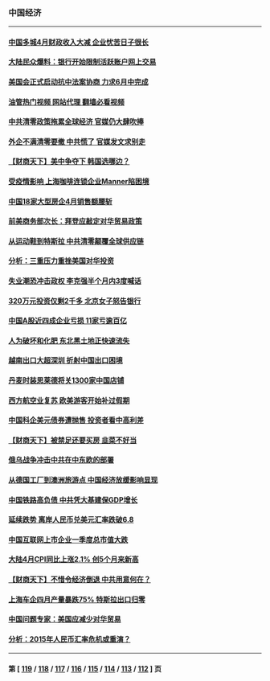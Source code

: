 ### 中国经济
---
#### [中国多城4月财政收入大减 企业忧苦日子很长](../../pages/ncid283/n13737994.md?05161645) 
#### [大陆民众爆料：银行开始限制活跃账户网上交易](../../pages/ncid283/n13737789.md?05161645) 
#### [美国会正式启动抗中法案协商 力求6月中完成](../../pages/ncid283/n13737740.md?05161645) 
#### [油管热门视频 网站代理 翻墙必看视频](http://209.222.30.114:81/youtube.html?05161645)
#### [中共清零政策拖累全球经济 官媒仍大肆吹捧](../../pages/ncid283/n13737257.md?05161645) 
#### [外企不满清零要撤 中共慌了 官媒发文求别走](../../pages/ncid283/n13737067.md?05161645) 
#### [【财商天下】美中争夺下 韩国选哪边？](../../pages/ncid283/n13736981.md?05161645) 
#### [受疫情影响 上海咖啡连锁企业Manner陷困境](../../pages/ncid283/n13737070.md?05161645) 
#### [中国18家大型房企4月销售额腰斩](../../pages/ncid283/n13737051.md?05161645) 
#### [前美商务部次长：拜登应敲定对华贸易政策](../../pages/ncid283/n13736985.md?05161645) 
#### [从运动鞋到特斯拉 中共清零颠覆全球供应链](../../pages/ncid283/n13736996.md?05161645) 
#### [分析：三重压力重挫美国对华投资](../../pages/ncid283/n13731653.md?05161645) 
#### [失业潮恐冲击政权 李克强半个月内3度喊话](../../pages/ncid283/n13736842.md?05161645) 
#### [320万元投资仅剩2千多 北京女子怒告银行](../../pages/ncid283/n13736856.md?05161645) 
#### [中国A股近四成企业亏损 11家亏逾百亿](../../pages/ncid283/n13736511.md?05161645) 
#### [人为破坏和化肥 东北黑土地正快速流失](../../pages/ncid283/n13736483.md?05161645) 
#### [越南出口大超深圳 折射中国出口困境](../../pages/ncid283/n13736418.md?05161645) 
#### [丹麦时装思莱德将关1300家中国店铺](../../pages/ncid283/n13736064.md?05161645) 
#### [西方航空业复苏 欧美游客开始补过假期](../../pages/ncid283/n13735890.md?05161645) 
#### [中国科企美元债券遭抛售 投资者看中高利差](../../pages/ncid283/n13735182.md?05161645) 
#### [【财商天下】被禁足还要买房 韭菜不好当](../../pages/ncid283/n13734833.md?05161645) 
#### [俄乌战争冲击中共在中东欧的部署](../../pages/ncid283/n13734903.md?05161645) 
#### [从德国工厂到澳洲旅游点 中国经济放缓影响显现](../../pages/ncid283/n13734773.md?05161645) 
#### [中国铁路高负债 中共凭大基建保GDP增长](../../pages/ncid283/n13734868.md?05161645) 
#### [延续跌势 离岸人民币兑美元汇率跌破6.8](../../pages/ncid283/n13734230.md?05161645) 
#### [中国互联网上市企业一季度总市值大跌](../../pages/ncid283/n13734337.md?05161645) 
#### [大陆4月CPI同比上涨2.1% 创5个月来新高](../../pages/ncid283/n13733961.md?05161645) 
#### [【财商天下】不惜令经济倒退 中共用意何在？](../../pages/ncid283/n13733588.md?05161645) 
#### [上海车企四月产量暴跌75% 特斯拉出口归零](../../pages/ncid283/n13733278.md?05161645) 
#### [中国问题专家：美国应减少对华贸易](../../pages/ncid283/n13733444.md?05161645) 
#### [分析：2015年人民币汇率危机或重演？](../../pages/ncid283/n13733648.md?05161645) 

---
#### 第 [ [119](./119.md?05161645) / [118](./118.md?05161645) / [117](./117.md?05161645) / [116](./116.md?05161645) / [115](./115.md?05161645) / [114](./114.md?05161645) / [113](./113.md?05161645) / [112](./112.md?05161645) ] 页
